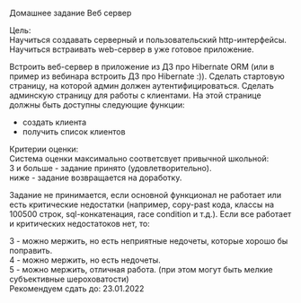 Домашнее задание
Веб сервер

Цель:  
Научиться создавать серверный и пользовательский http-интерфейсы.
Научиться встраивать web-сервер в уже готовое приложение.

Встроить веб-сервер в приложение из ДЗ про Hibernate ORM (или в пример из вебинара встроить ДЗ про Hibernate :)).
Сделать стартовую страницу, на которой админ должен аутентифицироваться.
Сделать админскую страницу для работы с клиентами.
На этой странице должны быть доступны следующие функции:

- создать клиента  
- получить список клиентов  

Критерии оценки:  
Система оценки максимально соответсвует привычной школьной:  
3 и больше - задание принято (удовлетворительно).  
ниже - задание возвращается на доработку.  

Задание не принимается, если основной функционал не работает или есть критические недостатки (например, copy-past кода, классы на 100500 строк, sql-конкатенация,  race condition и т.д.).
Если все работает и критических недостатоков нет, то:

3 - можно мержить, но есть неприятные недочеты, которые хорошо бы поправить.  
4 - можно мержить, но есть недочеты.  
5 - можно мержить, отличная работа. (при этом могут быть мелкие субъективные шероховатости)  
Рекомендуем сдать до: 23.01.2022